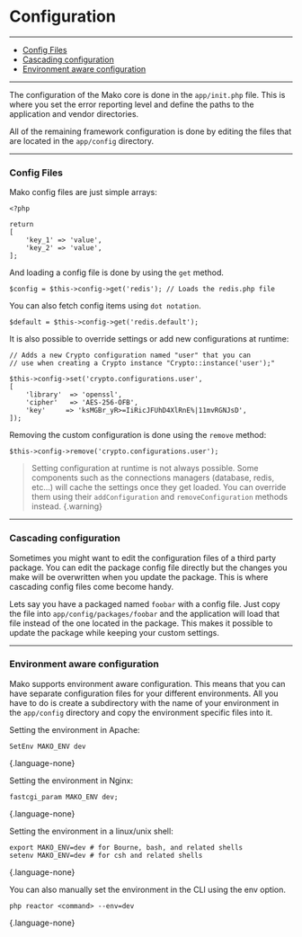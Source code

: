 # Configuration

--------------------------------------------------------

* [Config Files](#config_files)
* [Cascading configuration](#cascading_configuration)
* [Environment aware configuration](#environment_aware_configuration)

--------------------------------------------------------

The configuration of the Mako core is done in the `app/init.php` file. This is where you set the error reporting level and define the paths to the application and vendor directories.

All of the remaining framework configuration is done by editing the files that are located in the `app/config` directory.

--------------------------------------------------------

<a id="config_files"></a>

### Config Files

Mako config files are just simple arrays:

```
<?php

return
[
	'key_1' => 'value',
	'key_2' => 'value',
];
```

And loading a config file is done by using the `get` method.

```
$config = $this->config->get('redis'); // Loads the redis.php file
```

You can also fetch config items using `dot notation`.

```
$default = $this->config->get('redis.default');
```

It is also possible to override settings or add new configurations at runtime:

```
// Adds a new Crypto configuration named "user" that you can
// use when creating a Crypto instance "Crypto::instance('user');"

$this->config->set('crypto.configurations.user',
[
	'library'  => 'openssl',
	'cipher'   => 'AES-256-OFB',
	'key'     => 'ksMGBr_yR>=IiRicJFUhD4XlRnE%|11mvRGNJsD',
]);
```

Removing the custom configuration is done using the `remove` method:

```
$this->config->remove('crypto.configurations.user');
```

> Setting configuration at runtime is not always possible. Some components such as the connections managers (database, redis, etc...) will cache the settings once they get loaded. You can override them using their `addConfiguration` and `removeConfiguration` methods instead.
{.warning}

--------------------------------------------------------

<a id="cascading_configuration"></a>

### Cascading configuration

Sometimes you might want to edit the configuration files of a third party package. You can edit the package config file directly but the changes you make will be overwritten when you update the package. This is where cascading config files come become handy.

Lets say you have a packaged named `foobar` with a config file. Just copy the file into `app/config/packages/foobar` and the application will load that file instead of the one located in the package. This makes it possible to update the package while keeping your custom settings.

--------------------------------------------------------

<a id="environment_aware_configuration"></a>

### Environment aware configuration

Mako supports environment aware configuration. This means that you can have separate configuration files for your different environments. All you have to do is create a subdirectory with the name of your environment in the `app/config` directory and copy the environment specific files into it.

Setting the environment in Apache:

```
SetEnv MAKO_ENV dev
```
{.language-none}

Setting the environment in Nginx:

```
fastcgi_param MAKO_ENV dev;
```
{.language-none}

Setting the environment in a linux/unix shell:

```
export MAKO_ENV=dev # for Bourne, bash, and related shells
setenv MAKO_ENV=dev # for csh and related shells
```
{.language-none}

You can also manually set the environment in the CLI using the env option.

```
php reactor <command> --env=dev
```
{.language-none}
